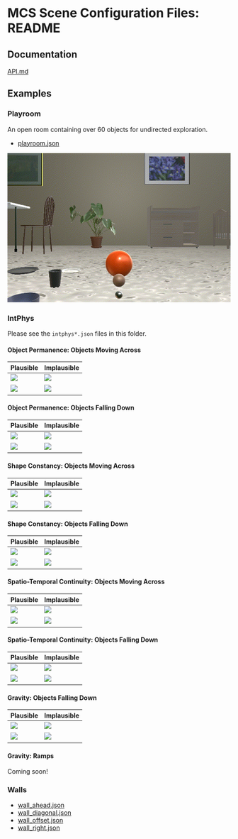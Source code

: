 # MCS Scene Configuration Files: README

## Documentation

[API.md](./API.md)

## Examples

### Playroom

An open room containing over 60 objects for undirected exploration.

- [playroom.json](./playroom.json)

![playroom_v2](./images/playroom_v2.gif)

### IntPhys

Please see the `intphys*.json` files in this folder.

#### Object Permanence: Objects Moving Across

| Plausible | Implausible |
| --------- | ----------- |
| ![](./images/intphys_object_permanence_quartet_1A.gif) | ![](./images/intphys_object_permanence_quartet_1C.gif) |
| ![](./images/intphys_object_permanence_quartet_1B.gif) | ![](./images/intphys_object_permanence_quartet_1D.gif) |

#### Object Permanence: Objects Falling Down

| Plausible | Implausible |
| --------- | ----------- |
| ![](./images/intphys_object_permanence_quartet_2A.gif) | ![](./images/intphys_object_permanence_quartet_2C.gif) |
| ![](./images/intphys_object_permanence_quartet_2B.gif) | ![](./images/intphys_object_permanence_quartet_2D.gif) |

#### Shape Constancy: Objects Moving Across

| Plausible | Implausible |
| --------- | ----------- |
| ![](./images/intphys_shape_constancy_quartet_1A.gif) | ![](./images/intphys_shape_constancy_quartet_1C.gif) |
| ![](./images/intphys_shape_constancy_quartet_1B.gif) | ![](./images/intphys_shape_constancy_quartet_1D.gif) |

#### Shape Constancy: Objects Falling Down

| Plausible | Implausible |
| --------- | ----------- |
| ![](./images/intphys_shape_constancy_quartet_2A.gif) | ![](./images/intphys_shape_constancy_quartet_2C.gif) |
| ![](./images/intphys_shape_constancy_quartet_2B.gif) | ![](./images/intphys_shape_constancy_quartet_2D.gif) |

#### Spatio-Temporal Continuity: Objects Moving Across

| Plausible | Implausible |
| --------- | ----------- |
| ![](./images/intphys_spatio_temporal_continuity_quartet_1A.gif) | ![](./images/intphys_spatio_temporal_continuity_quartet_1C.gif) |
| ![](./images/intphys_spatio_temporal_continuity_quartet_1B.gif) | ![](./images/intphys_spatio_temporal_continuity_quartet_1D.gif) |

#### Spatio-Temporal Continuity: Objects Falling Down

| Plausible | Implausible |
| --------- | ----------- |
| ![](./images/intphys_spatio_temporal_continuity_quartet_2A.gif) | ![](./images/intphys_spatio_temporal_continuity_quartet_2C.gif) |
| ![](./images/intphys_spatio_temporal_continuity_quartet_2B.gif) | ![](./images/intphys_spatio_temporal_continuity_quartet_2D.gif) |

#### Gravity: Objects Falling Down

| Plausible | Implausible |
| --------- | ----------- |
| ![](./images/intphys_gravity_quartet_1A.gif) | ![](./images/intphys_gravity_quartet_1C.gif) |
| ![](./images/intphys_gravity_quartet_1B.gif) | ![](./images/intphys_gravity_quartet_1D.gif) |

#### Gravity: Ramps

Coming soon!

### Walls

- [wall_ahead.json](./wall_ahead.json)
- [wall_diagonal.json](./wall_diagonal.json)
- [wall_offset.json](./wall_offset.json)
- [wall_right.json](./wall_right.json)

